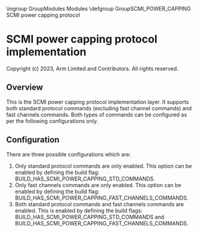 \ingroup GroupModules Modules
\defgroup GroupSCMI_POWER_CAPPING SCMI power capping protocol

# SCMI power capping protocol implementation

Copyright (c) 2023, Arm Limited and Contributors. All rights reserved.

## Overview

This is the SCMI power capping protocol implementation layer. It supports
both standard protocol commands (excluding fast channel commands) and fast
channels commands. Both types of commands can be configured as per the
following configurations only.

## Configuration

There are three possible configurations which are:

1) Only standard protocol commands are only enabled.
    This option can be enabled by defining the build flag:
    BUILD_HAS_SCMI_POWER_CAPPING_STD_COMMANDS.
2) Only fast channels commands are only enabled.
    This option can be enabled by defining the build flag:
    BUILD_HAS_SCMI_POWER_CAPPING_FAST_CHANNELS_COMMANDS.
3) Both standard protocol commands and fast channels commands are enabled.
    This is enabled by defining the build flags:
    BUILD_HAS_SCMI_POWER_CAPPING_STD_COMMANDS and
    BUILD_HAS_SCMI_POWER_CAPPING_FAST_CHANNELS_COMMANDS.

